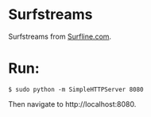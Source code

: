 # Surfstreams

Surfstreams from [Surfline.com](http://surfline.com).

# Run:

```
$ sudo python -m SimpleHTTPServer 8080
```

Then navigate to http://localhost:8080.
